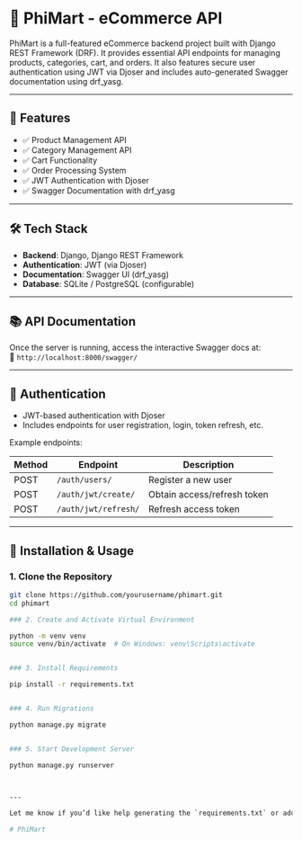 # 🛒 PhiMart - eCommerce API

PhiMart is a full-featured eCommerce backend project built with Django REST Framework (DRF). It provides essential API endpoints for managing products, categories, cart, and orders. It also features secure user authentication using JWT via Djoser and includes auto-generated Swagger documentation using drf_yasg.

---

## 🚀 Features

- ✅ Product Management API
- ✅ Category Management API
- ✅ Cart Functionality
- ✅ Order Processing System
- ✅ JWT Authentication with Djoser
- ✅ Swagger Documentation with drf_yasg

---

## 🛠️ Tech Stack

- **Backend**: Django, Django REST Framework
- **Authentication**: JWT (via Djoser)
- **Documentation**: Swagger UI (drf_yasg)
- **Database**: SQLite / PostgreSQL (configurable)

---

## 📚 API Documentation

Once the server is running, access the interactive Swagger docs at:  
📍 `http://localhost:8000/swagger/`




---

## 🔐 Authentication

- JWT-based authentication with Djoser
- Includes endpoints for user registration, login, token refresh, etc.

Example endpoints:

| Method | Endpoint              | Description               |
|--------|-----------------------|---------------------------|
| POST   | `/auth/users/`        | Register a new user       |
| POST   | `/auth/jwt/create/`   | Obtain access/refresh token |
| POST   | `/auth/jwt/refresh/`  | Refresh access token      |

---

## 🧪 Installation & Usage

### 1. Clone the Repository

```bash
git clone https://github.com/yourusername/phimart.git
cd phimart

### 2. Create and Activate Virtual Environment

python -m venv venv
source venv/bin/activate  # On Windows: venv\Scripts\activate


### 3. Install Requirements

pip install -r requirements.txt


### 4. Run Migrations

python manage.py migrate


### 5. Start Development Server

python manage.py runserver



---

Let me know if you’d like help generating the `requirements.txt` or adding example `.env` configs.

# PhiMart
